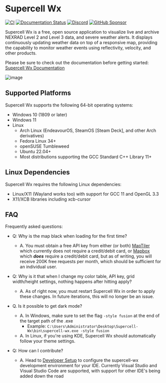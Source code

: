 # Supercell Wx

[![CI](https://github.com/dpaulat/supercell-wx/actions/workflows/ci.yml/badge.svg?branch=develop)](https://github.com/dpaulat/supercell-wx/actions/workflows/ci.yml)
[![Documentation Status](https://readthedocs.org/projects/supercell-wx/badge/?version=latest)](https://supercell-wx.readthedocs.io/en/latest/?badge=latest)
[![Discord](https://img.shields.io/badge/Discord-%235865F2.svg?style=flat&logo=discord&logoColor=white&labelColor=%235865f2)](https://discord.gg/vFMV76brwU)
[![GitHub Sponsor](https://img.shields.io/github/sponsors/dpaulat?label=Sponsor&logo=GitHub)](https://github.com/sponsors/dpaulat)

Supercell Wx is a free, open source application to visualize live and archive
NEXRAD Level 2 and Level 3 data, and severe weather alerts. It displays
continuously updating weather data on top of a responsive map, providing the
capability to monitor weather events using reflectivity, velocity, and other
products.

Please be sure to check out the documentation before getting started: [Supercell Wx Documentation](https://supercell-wx.rtfd.io/)

![image](https://supercell-wx.readthedocs.io/en/latest/_images/initial-setup-03-initial-configured-small.png)

## Supported Platforms

Supercell Wx supports the following 64-bit operating systems:

- Windows 10 (1809 or later)
- Windows 11
- Linux
  - Arch Linux (EndeavourOS, SteamOS [Steam Deck], and other Arch derivatives)
  - Fedora Linux 34+
  - openSUSE Tumbleweed
  - Ubuntu 22.04+
  - Most distributions supporting the GCC Standard C++ Library 11+
 
## Linux Dependencies

Supercell Wx requires the following Linux dependencies:

- Linux/X11 (Wayland works too) with support for GCC 11 and OpenGL 3.3
- X11/XCB libraries including xcb-cursor
 
## FAQ

Frequently asked questions:

- Q: Why is the map black when loading for the first time?
  
  - A. You must obtain a free API key from either (or both) [MapTiler](https://cloud.maptiler.com/auth/widget?next=https://cloud.maptiler.com/maps/) which currently does not require a credit/debit card, or [Mapbox](https://account.mapbox.com/) which ***does*** require a credit/debit card, but as of writing, you will receive 200K free requests per month, which should be sufficient for an individual user.

- Q: Why is it that when I change my color table, API key, grid width/height settings, nothing happens after hitting apply?

  - A. As of right now, you must restart Supercell Wx in order to apply these changes. In future iterations, this will no longer be an issue.
   
- Q. Is it possible to get dark mode?
 
  - A. In Windows, make sure to set the flag `-style fusion` at the end of the target path of the .exe
    - Example: `C:\Users\Administrator\Desktop\Supercell-Wx\bin\supercell-wx.exe -style fusion`
  - A. In Linux, if you're using KDE, Supercell Wx should automatically follow your theme settings.
    
- Q: How can I contribute?
  - A. Head to [Developer Setup](https://supercell-wx.readthedocs.io/en/stable/development/developer-setup.html) to configure the supercell-wx development environment for your IDE. Currently Visual Studio and Visual Studio Code are supported, with support for other IDE's being added down the road
